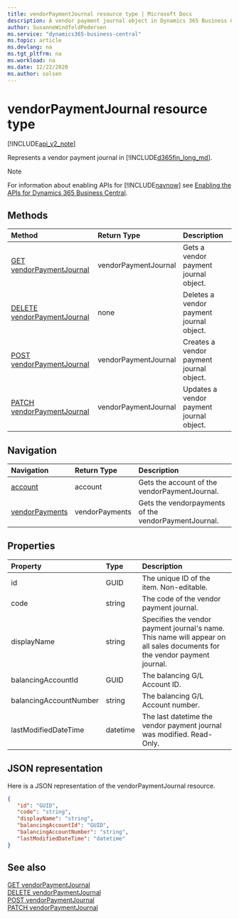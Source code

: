 ```yaml
---
title: vendorPaymentJournal resource type | Microsoft Docs
description: A vendor payment journal object in Dynamics 365 Business Central.
author: SusanneWindfeldPedersen
ms.service: "dynamics365-business-central"
ms.topic: article
ms.devlang: na
ms.tgt_pltfrm: na
ms.workload: na
ms.date: 12/22/2020
ms.author: solsen
---
```


# vendorPaymentJournal resource type

[!INCLUDE[api_v2_note](../../includes/api_v2_note.md)]

Represents a vendor payment journal in [!INCLUDE[d365fin_long_md](../../includes/d365fin_long_md.md)].

> [!NOTE]  
> For information about enabling APIs for [!INCLUDE[navnow](../../includes/navnow_md.md)] see [Enabling the APIs for Dynamics 365 Business Central](../enabling-apis-for-dynamics-nav.md).

## Methods
| Method | Return Type|Description |
|:--------------------|:-----------|:-------------------------|
|[GET vendorPaymentJournal](../api/dynamics_vendorPaymentJournal_Get.md)|vendorPaymentJournal|Gets a vendor payment journal object.|
|[DELETE vendorPaymentJournal](../api/dynamics_vendorPaymentJournal_Delete.md)|none|Deletes a vendor payment journal object.|
|[POST vendorPaymentJournal](../api/dynamics_vendorPaymentJournal_Create.md)|vendorPaymentJournal|Creates a vendor payment journal object.|
|[PATCH vendorPaymentJournal](../api/dynamics_vendorPaymentJournal_Update.md)|vendorPaymentJournal|Updates a vendor payment journal object.|




## Navigation

| Navigation |Return Type| Description | 
 |:----------|:----------|:-----------------|
|[account](dynamics_account.md)|account |Gets the account of the vendorPaymentJournal.|
|[vendorPayments](dynamics_vendorpayment.md)|vendorPayments |Gets the vendorpayments of the vendorPaymentJournal.|


## Properties

| Property           | Type   |Description     |
|:-------------------|:-------|:---------------|
|id|GUID|The unique ID of the item. Non-editable.|
|code|string|The code of the vendor payment journal.|
|displayName|string|Specifies the vendor payment journal's name. This name will appear on all sales documents for the vendor payment journal.|
|balancingAccountId|GUID|The balancing G/L Account ID.|
|balancingAccountNumber|string|The balancing G/L Account number.|
|lastModifiedDateTime|datetime|The last datetime the vendor payment journal was modified. Read-Only.|


## JSON representation

Here is a JSON representation of the vendorPaymentJournal resource.


```json
{
   "id": "GUID",
   "code": "string",
   "displayName": "string",
   "balancingAccountId": "GUID",
   "balancingAccountNumber": "string",
   "lastModifiedDateTime": "datetime"
}
```
## See also

[GET vendorPaymentJournal](../api/dynamics_vendorPaymentJournal_Get.md)   
[DELETE vendorPaymentJournal](../api/dynamics_vendorPaymentJournal_Delete.md)   
[POST vendorPaymentJournal](../api/dynamics_vendorPaymentJournal_Create.md)   
[PATCH vendorPaymentJournal](../api/dynamics_vendorPaymentJournal_Update.md)   

